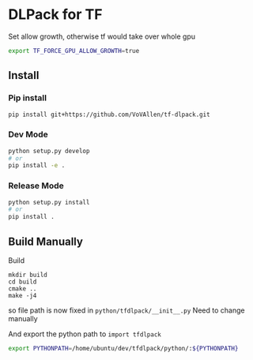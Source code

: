 # DLPack for TF

Set allow growth, otherwise tf would take over whole gpu
```bash
export TF_FORCE_GPU_ALLOW_GROWTH=true
```

## Install

### Pip install
```bash
pip install git+https://github.com/VoVAllen/tf-dlpack.git
```

### Dev Mode
```bash
python setup.py develop
# or
pip install -e .
```

### Release Mode
```bash
python setup.py install
# or
pip install .
```




## Build Manually

Build
```
mkdir build
cd build
cmake ..
make -j4
```

so file path is now fixed in `python/tfdlpack/__init__.py`
Need to change manually

And export the python path to `import tfdlpack`
```bash
export PYTHONPATH=/home/ubuntu/dev/tfdlpack/python/:${PYTHONPATH}
```
